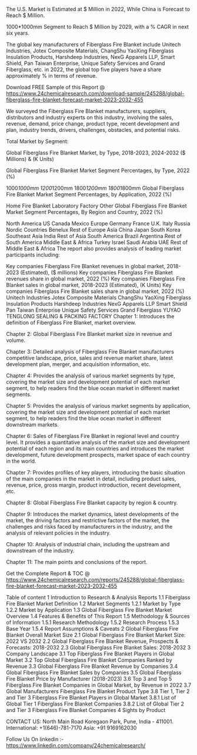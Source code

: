 The U.S. Market is Estimated at $ Million in 2022, While China is Forecast to Reach $ Million.

1000*1000mm Segment to Reach $ Million by 2029, with a % CAGR in next six years.

The global key manufacturers of Fiberglass Fire Blanket include Unitech Industries, Jotex Composite Materials, ChangShu YaoXing Fiberglass Insulation Products, Harshdeep Industries, NexG Apparels LLP, Smart Shield, Pan Taiwan Enterprise, Unique Safety Services and Grand Fiberglass, etc. in 2022, the global top five players have a share approximately % in terms of revenue.

Download FREE Sample of this Report @ https://www.24chemicalresearch.com/download-sample/245288/global-fiberglass-fire-blanket-forecast-market-2023-2032-455

We surveyed the Fiberglass Fire Blanket manufacturers, suppliers, distributors and industry experts on this industry, involving the sales, revenue, demand, price change, product type, recent development and plan, industry trends, drivers, challenges, obstacles, and potential risks.

Total Market by Segment:

Global Fiberglass Fire Blanket Market, by Type, 2018-2023, 2024-2032 ($ Millions) & (K Units)

Global Fiberglass Fire Blanket Market Segment Percentages, by Type, 2022 (%)

1000*1000mm
1200*1200mm
1800*1200mm
1800*1800mm
Global Fiberglass Fire Blanket Market Segment Percentages, by Application, 2022 (%)

Home Fire Blanket
Laboratory
Factory
Other
Global Fiberglass Fire Blanket Market Segment Percentages, By Region and Country, 2022 (%)

North America
US
Canada
Mexico
Europe
Germany
France
U.K.
Italy
Russia
Nordic Countries
Benelux
Rest of Europe
Asia
China
Japan
South Korea
Southeast Asia
India
Rest of Asia
South America
Brazil
Argentina
Rest of South America
Middle East & Africa
Turkey
Israel
Saudi Arabia
UAE
Rest of Middle East & Africa
The report also provides analysis of leading market participants including:

Key companies Fiberglass Fire Blanket revenues in global market, 2018-2023 (Estimated), ($ millions)
Key companies Fiberglass Fire Blanket revenues share in global market, 2022 (%)
Key companies Fiberglass Fire Blanket sales in global market, 2018-2023 (Estimated), (K Units)
Key companies Fiberglass Fire Blanket sales share in global market, 2022 (%)
Unitech Industries
Jotex Composite Materials
ChangShu YaoXing Fiberglass Insulation Products
Harshdeep Industries
NexG Apparels LLP
Smart Shield
Pan Taiwan Enterprise
Unique Safety Services
Grand Fiberglass
YUYAO TENGLONG SEALING & PACKING FACTORY
Chapter 1: Introduces the definition of Fiberglass Fire Blanket, market overview.

Chapter 2: Global Fiberglass Fire Blanket market size in revenue and volume.

Chapter 3: Detailed analysis of Fiberglass Fire Blanket manufacturers competitive landscape, price, sales and revenue market share, latest development plan, merger, and acquisition information, etc.

Chapter 4: Provides the analysis of various market segments by type, covering the market size and development potential of each market segment, to help readers find the blue ocean market in different market segments.

Chapter 5: Provides the analysis of various market segments by application, covering the market size and development potential of each market segment, to help readers find the blue ocean market in different downstream markets.

Chapter 6: Sales of Fiberglass Fire Blanket in regional level and country level. It provides a quantitative analysis of the market size and development potential of each region and its main countries and introduces the market development, future development prospects, market space of each country in the world.

Chapter 7: Provides profiles of key players, introducing the basic situation of the main companies in the market in detail, including product sales, revenue, price, gross margin, product introduction, recent development, etc.

Chapter 8: Global Fiberglass Fire Blanket capacity by region & country.

Chapter 9: Introduces the market dynamics, latest developments of the market, the driving factors and restrictive factors of the market, the challenges and risks faced by manufacturers in the industry, and the analysis of relevant policies in the industry.

Chapter 10: Analysis of industrial chain, including the upstream and downstream of the industry.

Chapter 11: The main points and conclusions of the report.

Get the Complete Report & TOC @ https://www.24chemicalresearch.com/reports/245288/global-fiberglass-fire-blanket-forecast-market-2023-2032-455

Table of content
1 Introduction to Research & Analysis Reports
1.1 Fiberglass Fire Blanket Market Definition
1.2 Market Segments
1.2.1 Market by Type
1.2.2 Market by Application
1.3 Global Fiberglass Fire Blanket Market Overview
1.4 Features & Benefits of This Report
1.5 Methodology & Sources of Information
1.5.1 Research Methodology
1.5.2 Research Process
1.5.3 Base Year
1.5.4 Report Assumptions & Caveats
2 Global Fiberglass Fire Blanket Overall Market Size
2.1 Global Fiberglass Fire Blanket Market Size: 2022 VS 2032
2.2 Global Fiberglass Fire Blanket Revenue, Prospects & Forecasts: 2018-2032
2.3 Global Fiberglass Fire Blanket Sales: 2018-2032
3 Company Landscape
3.1 Top Fiberglass Fire Blanket Players in Global Market
3.2 Top Global Fiberglass Fire Blanket Companies Ranked by Revenue
3.3 Global Fiberglass Fire Blanket Revenue by Companies
3.4 Global Fiberglass Fire Blanket Sales by Companies
3.5 Global Fiberglass Fire Blanket Price by Manufacturer (2018-2023)
3.6 Top 3 and Top 5 Fiberglass Fire Blanket Companies in Global Market, by Revenue in 2022
3.7 Global Manufacturers Fiberglass Fire Blanket Product Type
3.8 Tier 1, Tier 2 and Tier 3 Fiberglass Fire Blanket Players in Global Market
3.8.1 List of Global Tier 1 Fiberglass Fire Blanket Companies
3.8.2 List of Global Tier 2 and Tier 3 Fiberglass Fire Blanket Companies
4 Sights by Product

CONTACT US:
North Main Road Koregaon Park, Pune, India - 411001.
International: +1(646)-781-7170
Asia: +91 9169162030

Follow Us On linkedin :- https://www.linkedin.com/company/24chemicalresearch/
